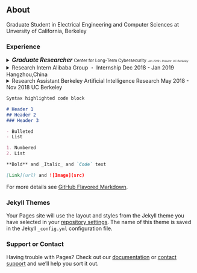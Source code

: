 ## About

Graduate Student in Electrical Engineering and Computer Sciences at Unversity of California, Berkeley

### Experience

<details>
  <summary>
    <font style="font-size:1.1em;font-weight:bold;font-style:italic;font-color:black;">Graduate Researcher</font>
    <font style="font-size:0.8em;">Center for Long-Term Cybersecurity</font>
    <font style="font-size:0.5em;font-style:italic;">Jan 2019 - Present</font>
    <font style="font-size:0.5em;font-style:italic;">UC Berkeley</font>
  </summary>
(Began as an undergraduate research assistant) Supervised by Prof. Dawn Song and collaborated with postdoctoral researcher Min Du on research projects related to deep learning and security.

Lifelong anomaly detection through unlearning:
• Developed LSTM models to analyze system log files.
• Maintained a small memory set of labeled data to prevent catastrophic forgetting.
• Developed a process that is much easier and faster than retraining the system from scratch.
• The experiment results show a reduction of up to 77.3% false positives and up to 76.6% false negatives on real anomaly detection dataset (Paper presented in CCS'19).

Adversarial enhancement for community detection in networks:
• Designs multi-objective fitness function and auto-threshold to solve the resolution limit problem and achieve consensus partition.
• Evaluated on existing community detection algorithms and the improvement of performance was 10%-30%.
• Adversarial experiments show that proposed methods can achieve stronger defense against community detection deception (Paper presented in arXiv).

Time-aware gradient attack on dynamic network link prediction:
• Utilized the gradient information generated by DDNE across different snapshots to rewire a few links and consider the dynamic natures of real-world systems.
• Implemented TGA in two ways: one is based on traversal search and greedy search.
• Evaluated the data from real-world scenarios and the comprehensive experiments show the attack success rate has increased by 20%-40% using TGA. (Paper presented in arXiv).

NDSGD: A practical method to improve robustness of deep learning model on noisy dataset:
• Used noisy data clipping and group to reduce the influence of noisy data.
• Added robustness factors to reduce the oscillation of the loss curve and tune the hyper-parameters to learn optimal models.
• Evaluated the celebrated datasets and the performance surpassed the state-of-the-art.
</details>


<details>
  <summary>
    Research Intern
    Alibaba Group ・ Internship
    Dec 2018 - Jan 2019
    Hangzhou,China
  </summary>
  
Participated in a project on database security, i.e., assisted in parsing unstructured, free-text log entries into structured representation and developing Long Short-Term Memory (LSTM) model for detection of abnormal conditions of database.
  
</details>

<details>
  <summary>
    Research Assistant
    Berkeley Artificial Intelligence Research
    May 2018 - Nov 2018
    UC Berkeley
  </summary>
Collaborated with PhD student Xiangyu Yue (Advisor: Prof. Kurt Keutzer) on research projects related to deep learning.

Domain Adaptation for Road-object Segmentation:
• Developed a semantic-based scene method which enables to realize 3D-object segmentation from a point-wise label map, using a domain-adaptation training method to reduce the distribution gap between synthetic data and real data so as to enhance the performance of model.

Autonomous driving with SqueezeNet and CNN:
• Developed Convolutional Neural Network (CNN) models in TensorFlow to classify images.
• Conducted image segmentation on KITTI dataset and model training based on SqueezeNet and CNN, aiming to collect data from GTA-V (an action-adventure video game) and further using this dataset to train CNN model for autonomous driving.
</details>


```markdown
Syntax highlighted code block

# Header 1
## Header 2
### Header 3

- Bulleted
- List

1. Numbered
2. List

**Bold** and _Italic_ and `Code` text

[Link](url) and ![Image](src)
```

For more details see [GitHub Flavored Markdown](https://guides.github.com/features/mastering-markdown/).

### Jekyll Themes

Your Pages site will use the layout and styles from the Jekyll theme you have selected in your [repository settings](https://github.com/danson881125/danson881125.github.io/settings). The name of this theme is saved in the Jekyll `_config.yml` configuration file.

### Support or Contact

Having trouble with Pages? Check out our [documentation](https://help.github.com/categories/github-pages-basics/) or [contact support](https://github.com/contact) and we’ll help you sort it out.
